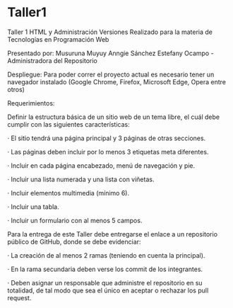 # Taller1
Taller 1 HTML y Administración Versiones
Realizado para la materia de Tecnologías en Programación Web  

Presentado por: 
Musuruna Muyuy 
Anngie Sánchez 
Estefany Ocampo  -  Administradora del Repositorio

Despliegue: Para poder correr el proyecto actual es necesario tener un navegador instalado (Google Chrome, Firefox, Microsoft Edge, Opera entre otros)

Requerimientos:

Definir la estructura básica de un sitio web de un tema libre, el cuál debe cumplir con las siguientes características:

·      El sitio tendrá una página principal y 3 páginas de otras secciones.

·      Las páginas deben incluir por lo menos 3 etiquetas meta diferentes.

·      Incluir en cada página encabezado, menú de navegación y pie.

·      Incluir una lista numerada y una lista con viñetas.

·      Incluir elementos multimedia (mínimo 6).

·      Incluir una tabla.

·      Incluir un formulario con al menos 5 campos.

 Para la entrega de este Taller debe entregarse el enlace a un repositorio público de GitHub, donde se debe evidenciar:

·       La creación de al menos 2 ramas (teniendo en cuenta la principal).

·       En la rama secundaria deben verse los commit de los integrantes.

·       Deben asignar un responsable que administre el repositorio en su totalidad, de tal modo que sea el único en aceptar o rechazar los pull request.